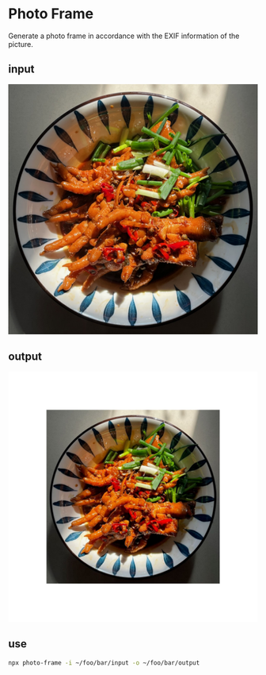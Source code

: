 # Photo Frame

Generate a photo frame in accordance with the EXIF information of the picture.

## input

![](./images/input/1.jpeg)

## output

![](./images/output/1.jpeg)

## use

```bash
npx photo-frame -i ~/foo/bar/input -o ~/foo/bar/output
```
